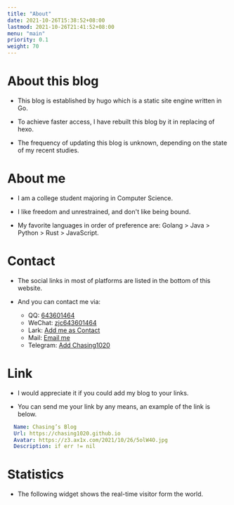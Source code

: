 ```yaml
---
title: "About"
date: 2021-10-26T15:38:52+08:00
lastmod: 2021-10-26T21:41:52+08:00
menu: "main"
priority: 0.1
weight: 70
---
```

# **About this blog**

- This blog is established by hugo which is a static site engine written in Go.

- To achieve faster access, I have rebuilt this blog by it in replacing of hexo.

- The frequency of updating this blog is unknown, depending on the state of my recent studies.

# **About me**

- I am a college student majoring in Computer Science.

- I like freedom and unrestrained, and don't like being bound.

- My favorite languages in order of preference are: Golang > Java > Python > Rust > JavaScript.

# **Contact**

- The social links in most of platforms are listed in the bottom of this website.

- And you can contact me via: 

  - QQ: [643601464](tencent://AddContact/?fromId=50&fromSubId=1&subcmd=all&uin=643601464)
  - WeChat: [zjc643601464](weixin://dl/chat?zjc643601464)
  - Lark: [Add me as Contact](https://www.feishu.cn/invitation/page/add_contact/?token=84fjea0d-a6bf-452a-af18-6f663429af2d&amp;unique_id=RrNxlaALcRoDz4M3fOO9nA==)
  - Mail: [Email me](mailto:chasing1020@gmail.com)
  - Telegram: [Add Chasing1020](https://t.me/Chasing1020)

# **Link**

- I would appreciate it if you could add my blog to your links.

- You can send me your link by any means, an example of the link is below.

```yaml
  Name: Chasing’s Blog
  Url: https://chasing1020.github.io
  Avatar: https://z3.ax1x.com/2021/10/26/5olW4O.jpg
  Description: if err != nil
```

# **Statistics**

- The following widget shows the real-time visitor form the world.

<script async type="text/javascript" src="//rf.revolvermaps.com/0/0/6.js?i=5iyvyryimxz&amp;m=7&amp;c=e63100&amp;cr1=ffffff&amp;f=arial&amp;l=0&amp;bv=90&amp;lx=-420&amp;ly=420&amp;hi=20&amp;he=7&amp;hc=a8ddff&amp;rs=80"></script>